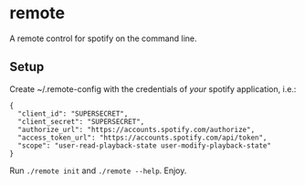 # remote

A remote control for spotify on the command line.

## Setup

Create ~/.remote-config with the credentials of *your* spotify application, i.e.:

```
{
  "client_id": "SUPERSECRET",
  "client_secret": "SUPERSECRET",
  "authorize_url": "https://accounts.spotify.com/authorize",
  "access_token_url": "https://accounts.spotify.com/api/token",
  "scope": "user-read-playback-state user-modify-playback-state"
}
```

Run `./remote init` and `./remote --help`. Enjoy.
